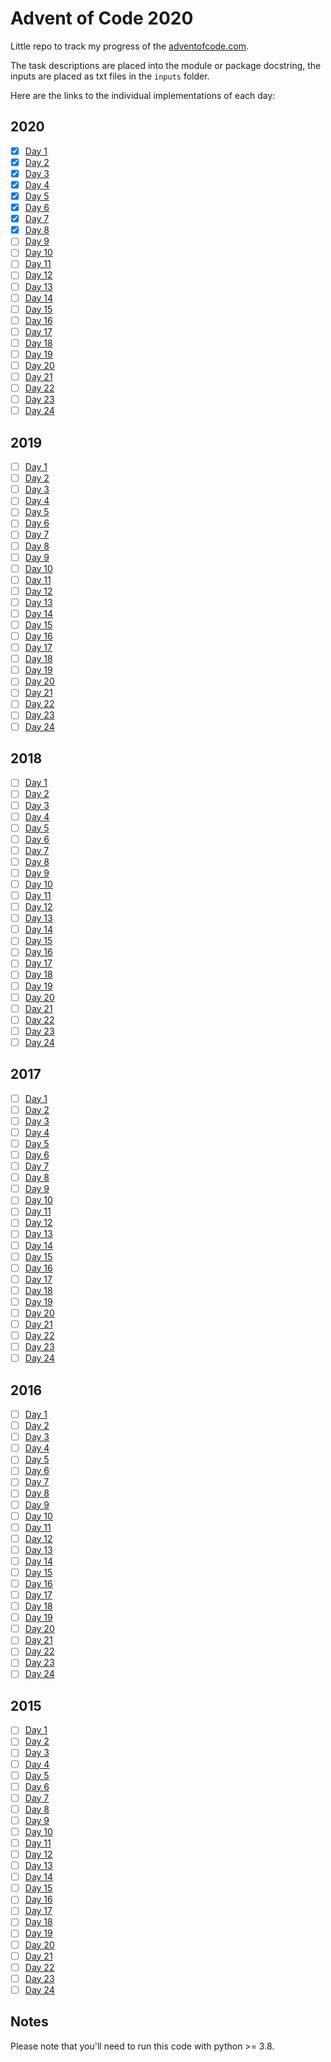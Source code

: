 # Advent of Code 2020

Little repo to track my progress of the [adventofcode.com](https://adventofcode.com).

The task descriptions are placed into the module or package docstring, the inputs are placed
as txt files in the `inputs` folder.

Here are the links to the individual implementations of each day:

## 2020

- [x] [Day 1](2020/day1.py)
- [x] [Day 2](2020/day2.py)
- [x] [Day 3](2020/day3.py)
- [x] [Day 4](2020/day4.py)
- [x] [Day 5](2020/day5.py)
- [x] [Day 6](2020/day6.py)
- [x] [Day 7](2020/day7.py)
- [x] [Day 8](2020/day8.py)
- [ ] [Day 9](2020/day9.py)
- [ ] [Day 10](2020/day10.py)
- [ ] [Day 11](2020/day11.py)
- [ ] [Day 12](2020/day12.py)
- [ ] [Day 13](2020/day13.py)
- [ ] [Day 14](2020/day14.py)
- [ ] [Day 15](2020/day15.py)
- [ ] [Day 16](2020/day16.py)
- [ ] [Day 17](2020/day17.py)
- [ ] [Day 18](2020/day18.py)
- [ ] [Day 19](2020/day19.py)
- [ ] [Day 20](2020/day20.py)
- [ ] [Day 21](2020/day21.py)
- [ ] [Day 22](2020/day22.py)
- [ ] [Day 23](2020/day23.py)
- [ ] [Day 24](2020/day24.py)

## 2019

- [ ] [Day 1](2019/day1.py)
- [ ] [Day 2](2019/day2.py)
- [ ] [Day 3](2019/day3.py)
- [ ] [Day 4](2019/day4.py)
- [ ] [Day 5](2019/day5.py)
- [ ] [Day 6](2019/day6.py)
- [ ] [Day 7](2019/day7.py)
- [ ] [Day 8](2019/day8.py)
- [ ] [Day 9](2019/day9.py)
- [ ] [Day 10](2019/day10.py)
- [ ] [Day 11](2019/day11.py)
- [ ] [Day 12](2019/day12.py)
- [ ] [Day 13](2019/day13.py)
- [ ] [Day 14](2019/day14.py)
- [ ] [Day 15](2019/day15.py)
- [ ] [Day 16](2019/day16.py)
- [ ] [Day 17](2019/day17.py)
- [ ] [Day 18](2019/day18.py)
- [ ] [Day 19](2019/day19.py)
- [ ] [Day 20](2019/day20.py)
- [ ] [Day 21](2019/day21.py)
- [ ] [Day 22](2019/day22.py)
- [ ] [Day 23](2019/day23.py)
- [ ] [Day 24](2019/day24.py)

## 2018

- [ ] [Day 1](2018/day1.py)
- [ ] [Day 2](2018/day2.py)
- [ ] [Day 3](2018/day3.py)
- [ ] [Day 4](2018/day4.py)
- [ ] [Day 5](2018/day5.py)
- [ ] [Day 6](2018/day6.py)
- [ ] [Day 7](2018/day7.py)
- [ ] [Day 8](2018/day8.py)
- [ ] [Day 9](2018/day9.py)
- [ ] [Day 10](2018/day10.py)
- [ ] [Day 11](2018/day11.py)
- [ ] [Day 12](2018/day12.py)
- [ ] [Day 13](2018/day13.py)
- [ ] [Day 14](2018/day14.py)
- [ ] [Day 15](2018/day15.py)
- [ ] [Day 16](2018/day16.py)
- [ ] [Day 17](2018/day17.py)
- [ ] [Day 18](2018/day18.py)
- [ ] [Day 19](2018/day19.py)
- [ ] [Day 20](2018/day20.py)
- [ ] [Day 21](2018/day21.py)
- [ ] [Day 22](2018/day22.py)
- [ ] [Day 23](2018/day23.py)
- [ ] [Day 24](2018/day24.py)

## 2017

- [ ] [Day 1](2017/day1.py)
- [ ] [Day 2](2017/day2.py)
- [ ] [Day 3](2017/day3.py)
- [ ] [Day 4](2017/day4.py)
- [ ] [Day 5](2017/day5.py)
- [ ] [Day 6](2017/day6.py)
- [ ] [Day 7](2017/day7.py)
- [ ] [Day 8](2017/day8.py)
- [ ] [Day 9](2017/day9.py)
- [ ] [Day 10](2017/day10.py)
- [ ] [Day 11](2017/day11.py)
- [ ] [Day 12](2017/day12.py)
- [ ] [Day 13](2017/day13.py)
- [ ] [Day 14](2017/day14.py)
- [ ] [Day 15](2017/day15.py)
- [ ] [Day 16](2017/day16.py)
- [ ] [Day 17](2017/day17.py)
- [ ] [Day 18](2017/day18.py)
- [ ] [Day 19](2017/day19.py)
- [ ] [Day 20](2017/day20.py)
- [ ] [Day 21](2017/day21.py)
- [ ] [Day 22](2017/day22.py)
- [ ] [Day 23](2017/day23.py)
- [ ] [Day 24](2017/day24.py)

## 2016

- [ ] [Day 1](2016/day1.py)
- [ ] [Day 2](2016/day2.py)
- [ ] [Day 3](2016/day3.py)
- [ ] [Day 4](2016/day4.py)
- [ ] [Day 5](2016/day5.py)
- [ ] [Day 6](2016/day6.py)
- [ ] [Day 7](2016/day7.py)
- [ ] [Day 8](2016/day8.py)
- [ ] [Day 9](2016/day9.py)
- [ ] [Day 10](2016/day10.py)
- [ ] [Day 11](2016/day11.py)
- [ ] [Day 12](2016/day12.py)
- [ ] [Day 13](2016/day13.py)
- [ ] [Day 14](2016/day14.py)
- [ ] [Day 15](2016/day15.py)
- [ ] [Day 16](2016/day16.py)
- [ ] [Day 17](2016/day17.py)
- [ ] [Day 18](2016/day18.py)
- [ ] [Day 19](2016/day19.py)
- [ ] [Day 20](2016/day20.py)
- [ ] [Day 21](2016/day21.py)
- [ ] [Day 22](2016/day22.py)
- [ ] [Day 23](2016/day23.py)
- [ ] [Day 24](2016/day24.py)

## 2015

- [ ] [Day 1](2015/day1.py)
- [ ] [Day 2](2015/day2.py)
- [ ] [Day 3](2015/day3.py)
- [ ] [Day 4](2015/day4.py)
- [ ] [Day 5](2015/day5.py)
- [ ] [Day 6](2015/day6.py)
- [ ] [Day 7](2015/day7.py)
- [ ] [Day 8](2015/day8.py)
- [ ] [Day 9](2015/day9.py)
- [ ] [Day 10](2015/day10.py)
- [ ] [Day 11](2015/day11.py)
- [ ] [Day 12](2015/day12.py)
- [ ] [Day 13](2015/day13.py)
- [ ] [Day 14](2015/day14.py)
- [ ] [Day 15](2015/day15.py)
- [ ] [Day 16](2015/day16.py)
- [ ] [Day 17](2015/day17.py)
- [ ] [Day 18](2015/day18.py)
- [ ] [Day 19](2015/day19.py)
- [ ] [Day 20](2015/day20.py)
- [ ] [Day 21](2015/day21.py)
- [ ] [Day 22](2015/day22.py)
- [ ] [Day 23](2015/day23.py)
- [ ] [Day 24](2015/day24.py)

## Notes

Please note that you'll need to run this code with python >= 3.8.